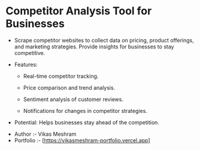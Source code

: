 # Competitor Analysis Tool for Businesses

- Scrape competitor websites to collect data on pricing, product offerings, and marketing strategies. Provide insights for businesses to stay competitive.

- Features:

  - Real-time competitor tracking.

  - Price comparison and trend analysis.

  - Sentiment analysis of customer reviews.

  - Notifications for changes in competitor strategies.

- Potential: Helps businesses stay ahead of the competition.

* Author :- Vikas Meshram
* Portfolio :- [https://vikasmeshram-portfolio.vercel.app]
